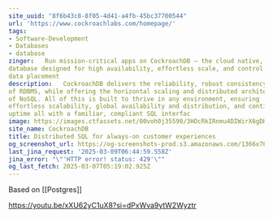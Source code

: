 ```yaml
---
site_uuid: "8f6b43c8-8f05-4d41-a4fb-45bc37700544"
url: 'https://www.cockroachlabs.com/homepage/'
tags:
- Software-Development
- Databases
- database
zinger:   Run mission-critical apps on CockroachDB — the cloud native, distributed SQL
database designed for high availability, effortless scale, and control over
data placement
description:   CockroachDB delivers the reliability, robust consistency and ACID transactions
of RDBMS, while offering the horizontal scaling and distributed architecture
of NoSQL. All of this is built to thrive in any environment, ensuring
effortless scalability, global availability and distribution, and continuous
uptime all with a familiar, compliant SQL interfac
image: https://images.ctfassets.net/00voh0j35590/3HOcRkIRnmu4DIWirX6gDH/b4f8a962358bffa8da063319af5dbba0/crl-socialpost-default-2020-2.jpg
site_name: CockroachDB
title: Distributed SQL for always-on customer experiences
og_screenshot_url: https://og-screenshots-prod.s3.amazonaws.com/1366x768/80/false/5a91cf008258221b362473e49bde59e56bd9d1878d7e84b06948454fbba2b9b2.jpeg
last_jina_request: '2025-03-09T06:44:59.558Z'
jina_error: "\"'HTTP error! status: 429'\""
og_last_fetch: 2025-03-07T05:19:02.925Z
---
```

Based on [[Postgres]]

https://youtu.be/xXU62yC1uX8?si=dPxWva9ytW2Wyztr
